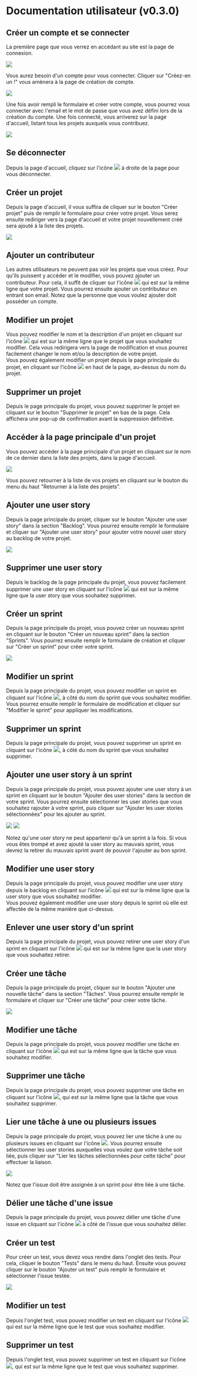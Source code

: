 # Documentation utilisateur (v0.3.0)

## Créer un compte et se connecter

La première page que vous verrez en accédant au site est la page de connexion. 

![](screenshots/loginPage.jpg)

Vous aurez besoin d'un compte pour vous connecter. Cliquer sur "Créez-en un !" vous amènera à la page de création de compte.

![](screenshots/registerPage.jpg)

Une fois avoir rempli le formulaire et créer votre compte, vous pourrez vous connecter avec l'email et le mot de passe que vous avez défini lors de la création du compte.
Une fois connecté, vous arriverez sur la page d'accueil, listant tous les projets auxquels vous contribuez.

![](screenshots/homePageEmpty.jpg)

## Se déconnecter

Depuis la page d'accueil, cliquez sur l'icône ![](icons/disconnect.jpg) à droite de la page pour vous déconnecter.

## Créer un projet

Depuis la page d'accueil, il vous suffira de cliquer sur le bouton "Créer projet" puis de remplir le formulaire pour créer votre projet.
Vous serez ensuite rediriger vers la page d'accueil et votre projet nouvellement créé sera ajouté à la liste des projets.

![](screenshots/homePage.jpg)

## Ajouter un contributeur

Les autres utilisateurs ne peuvent pas voir les projets que vous créez. Pour qu'ils puissent y accéder et le modifier, vous pouvez ajouter un contributeur.
Pour cela, il suffit de cliquer sur l'icône ![](icons/addcontributor.jpg) qui est sur la même ligne que votre projet.
Vous pourrez ensuite ajouter un contributeur en entrant son email. Notez que la personne que vous voulez ajouter doit posséder un compte.

## Modifier un projet

Vous pouvez modifier le nom et la description d'un projet en cliquant sur l'icône ![](icons/edit.jpg) qui est sur la même ligne que le projet que vous souhaitez modifier. Cela vous redirigera vers la page de modification et vous pourrez facilement changer le nom et/ou la description de votre projet.<br>
Vous pouvez également modifier un projet depuis la page principale du projet, en cliquant sur l'icône ![](icons/edit.jpg) en haut de la page, au-dessus du nom du projet.

## Supprimer un projet

Depuis le page principale du projet, vous pouvez supprimer le projet en cliquant sur le bouton "Supprimer le projet" en bas de la page. Cela affichera une pop-up de confirmation avant la suppression définitive.

## Accéder à la page principale d'un projet

Vous pouvez accéder à la page principale d'un projet en cliquant sur le nom de ce dernier dans la liste des projets, dans la page d'accueil.

![](screenshots/projectPageEmpty.jpg)

Vous pouvez retourner à la liste de vos projets en cliquant sur le bouton du menu du haut "Retourner à la liste des projets".

## Ajouter une user story

Depuis la page principale du projet, cliquer sur le bouton "Ajouter une user story" dans la section "Backlog". Vous pourrez ensuite remplir le formulaire et cliquer sur "Ajouter une user story" pour ajouter votre nouvel user story au backlog de votre projet.

![](screenshots/backlog.jpg)

## Supprimer une user story

Depuis le backlog de la page principale du projet, vous pouvez facilement supprimer une user story en cliquant sur l'icône ![](icons/delete.jpg) qui est sur la même ligne que la user story que vous souhaitez supprimer.

## Créer un sprint

Depuis la page principale du projet, vous pouvez créer un nouveau sprint en cliquant sur le bouton "Créer un nouveau sprint" dans la section "Sprints".
Vous pourrez ensuite remplir le formulaire de création et cliquer sur "Créer un sprint" pour créer votre sprint.

![](screenshots/sprints.jpg)

## Modifier un sprint

Depuis la page principale du projet, vous pouvez modifier un sprint en cliquant sur l'icône ![](icons/edit.jpg), à côté du nom du sprint que vous souhaitez modifier.
Vous pourrez ensuite remplir le formulaire de modification et cliquer sur "Modifier le sprint" pour appliquer les modifications.

## Supprimer un sprint

Depuis la page principale du projet, vous pouvez supprimer un sprint en cliquant sur l'icône ![](icons/delete.jpg), à côté du nom du sprint que vous souhaitez supprimer.

## Ajouter une user story à un sprint

Depuis la page principale du projet, vous pouvez ajouter une user story à un sprint en cliquant sur le bouton "Ajouter des user stories" dans la section de votre sprint.
Vous pourrez ensuite sélectionner les user stories que vous souhaitez rajouter à votre sprint, puis cliquer sur "Ajouter les user stories sélectionnées" pour les ajouter au sprint. <br>

![](screenshots/selectUsSprint.jpg)
![](screenshots/sprintList.jpg)

Notez qu'une user story ne peut appartenir qu'à un sprint à la fois. Si vous vous êtes trompé et avez ajouté la user story au mauvais sprint, vous devrez la retirer du mauvais sprint avant de pouvoir l'ajouter au bon sprint.

## Modifier une user story

Depuis la page principale du projet, vous pouvez modifier une user story depuis le backlog en cliquant sur l'icône ![](icons/edit.jpg) qui est sur la même ligne que la user story que vous souhaitez modifier. <br>
Vous pouvez également modifier une user story depuis le sprint où elle est affectée de la même manière que ci-dessus.

## Enlever une user story d'un sprint

Depuis la page principale du projet, vous pouvez retirer une user story d'un sprint en cliquant sur l'icône ![](icons/remove.jpg) qui est sur la même ligne que la user story que vous souhaitez retirer.

## Créer une tâche

Depuis la page principale du projet, cliquer sur le bouton "Ajouter une nouvelle tâche" dans la section "Tâches". Vous pourrez ensuite remplir le formulaire et cliquer sur "Créer une tâche" pour créer votre tâche.

![](screenshots/task.jpg)

## Modifier une tâche

Depuis la page principale du projet, vous pouvez modifier une tâche en cliquant sur l'icône ![](icons/edit.jpg) qui est sur la même ligne que la tâche que vous souhaitez modifier.

## Supprimer une tâche

Depuis la page principale du projet, vous pouvez supprimer une tâche en cliquant sur l'icône ![](icons/delete.jpg), qui est sur la même ligne que la tâche que vous souhaitez supprimer.

## Lier une tâche à une ou plusieurs issues

Depuis la page principale du projet, vous pouvez lier une tâche à une ou plusieurs issues en cliquant sur l'icône ![](icons/link.jpg).
Vous pourrez ensuite sélectionner les user stories auxquelles vous voulez que votre tâche soit liée, puis cliquer sur "Lier les tâches sélectionnées pour cette tâche" pour effectuer la liaison.

![](screenshots/linktask.jpg)

Notez que l'issue doit être assignée à un sprint pour être liée à une tâche.

## Délier une tâche d'une issue

Depuis la page principale du projet, vous pouvez délier une tâche d'une issue en cliquant sur l'icône ![](icons/unlink.jpg) à côté de l'issue que vous souhaitez délier.

## Créer un test

Pour créer un test, vous devez vous rendre dans l'onglet des tests. Pour cela, cliquer le bouton "Tests" dans le menu du haut.
Ensuite vous pouvez cliquer sur le bouton "Ajouter un test" puis remplir le formulaire et sélectionner l'issue testée.

![](screenshots/testList.jpg)

## Modifier un test

Depuis l'onglet test, vous pouvez modifier un test en cliquant sur l'icône ![](icons/edit.jpg) qui est sur la même ligne que le test que vous souhaitez modifier.

## Supprimer un test

Depuis l'onglet test, vous pouvez supprimer un test en cliquant sur l'icône ![](icons/delete.jpg), qui est sur la même ligne que le test que vous souhaitez supprimer.